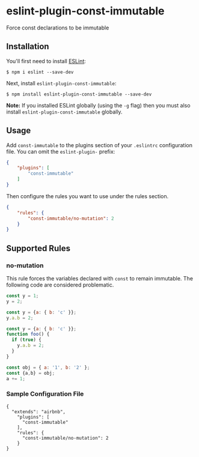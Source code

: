 # eslint-plugin-const-immutable

Force const declarations to be immutable

## Installation

You'll first need to install [ESLint](http://eslint.org):

```
$ npm i eslint --save-dev
```

Next, install `eslint-plugin-const-immutable`:

```
$ npm install eslint-plugin-const-immutable --save-dev
```

**Note:** If you installed ESLint globally (using the `-g` flag) then you must also install `eslint-plugin-const-immutable` globally.

## Usage

Add `const-immutable` to the plugins section of your `.eslintrc` configuration file. You can omit the `eslint-plugin-` prefix:

```json
{
    "plugins": [
        "const-immutable"
    ]
}
```


Then configure the rules you want to use under the rules section.

```json
{
    "rules": {
        "const-immutable/no-mutation": 2
    }
}
```

## Supported Rules

### no-mutation

This rule forces the variables declared with `const` to remain immutable. The following code are considered problematic.

```js
const y = 1;
y = 2;
```

```js
const y = {a: { b: 'c' }};
y.a.b = 2;
```

```js
const y = {a: { b: 'c' }};
function foo() {
  if (true) {
    y.a.b = 2;
  }
}
```

```js
const obj = { a: '1', b: '2' };
const {a,b} = obj;
a += 1;
```

### Sample Configuration File
```
{
  "extends": "airbnb",
    "plugins": [
      "const-immutable"
    ],
    "rules": {
      "const-immutable/no-mutation": 2
    }
}
```


